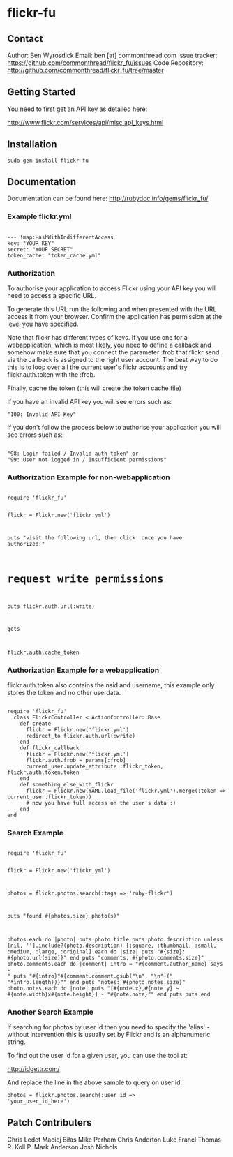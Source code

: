 # flickr-fu

## Contact

  Author: Ben Wyrosdick
  Email: ben [at] commonthread.com
  Issue tracker: https://github.com/commonthread/flickr_fu/issues
  Code Repository: http://github.com/commonthread/flickr_fu/tree/master

## Getting Started

  You need to first get an API key as detailed here:

  http://www.flickr.com/services/api/misc.api_keys.html
  
## Installation

  <code>sudo gem install flickr-fu</code>

## Documentation

  Documentation can be found here:
  http://rubydoc.info/gems/flickr_fu/

### Example flickr.yml
<code>
--- !map:HashWithIndifferentAccess
key: "YOUR KEY"
secret: "YOUR SECRET"
token_cache: "token_cache.yml"
</code>

### Authorization

To authorise your application to access Flickr using your API key you will need to access a specific URL.
  
To generate this URL run the following and when presented with the URL access it from your browser. Confirm the application has permission at the level you have specified.
  
Note that flickr has different types of keys. If you use one for a webapplication, which is most likely, you need to define a callback and somehow make sure that you connect the parameter :frob that flickr send via the callback is assigned  to the right user account. The best way to do this is to loop over all the current user's flickr accounts and try flickr.auth.token with the :frob.
  
Finally, cache the token (this will create the token cache file)
  
If you have an invalid API key you will see errors such as:
  
<code>"100: Invalid API Key"</code>
  
If you don't follow the process below to authorise your application you will see errors such as:
  
<code>
"98: Login failed / Invalid auth token" or 
"99: User not logged in / Insufficient permissions"
</code>
  
### Authorization Example for non-webapplication

<code>
require 'flickr_fu'
 
flickr = Flickr.new('flickr.yml')
  
puts "visit the following url, then click <enter> once you have authorized:"

 # request write permissions
puts flickr.auth.url(:write)
  
gets
  
flickr.auth.cache_token
</code>

### Authorization Example for a webapplication

flickr.auth.token also contains the nsid and username, this example only stores the token and no other userdata.

<code>
require 'flickr_fu'
  class FlickrController < ActionController::Base
    def create
      flickr = Flickr.new('flickr.yml')
      redirect_to flickr.auth.url(:write)
    end
    def flickr_callback
      flickr = Flickr.new('flickr.yml')
      flickr.auth.frob = params[:frob]
      current_user.update_attribute :flickr_token, flickr.auth.token.token
    end
    def something_else_with_flickr
      flickr = Flickr.new(YAML.load_file('flickr.yml').merge(:token => current_user.flickr_token))
      # now you have full access on the user's data :)
    end
end
</code>

### Search Example

<code>
require 'flickr_fu'

flickr = Flickr.new('flickr.yml')

photos = flickr.photos.search(:tags => 'ruby-flickr')

puts "found #{photos.size} photo(s)"

photos.each do |photo|
    puts photo.title
    puts photo.description unless [nil, ''].include?(photo.description)
    [:square, :thumbnail, :small, :medium, :large, :original].each do |size|
      puts "#{size}: #{photo.url(size)}"
    end
    puts "comments: #{photo.comments.size}"
    photo.comments.each do |comment|
      intro = "#{comment.author_name} says - "
      puts "#{intro}\"#{comment.comment.gsub("\n", "\n"+(" "*intro.length))}\""
    end
    puts "notes: #{photo.notes.size}"
    photo.notes.each do |note|
      puts "[#{note.x},#{note.y} ~ #{note.width}x#{note.height}] - \"#{note.note}\""
    end
    puts
    puts
  end
</code>
  
### Another Search Example

If searching for photos by user id then you need to specify the 'alias' - without intervention this is usually set by Flickr and is an alphanumeric string. 
  
To find out the user id for a given user, you can use the tool at:

http://idgettr.com/

And replace the line in the above sample to query on user id:
  
<code>photos = flickr.photos.search(:user_id => 'your_user_id_here')</code>

## Patch Contributers

  Chris Ledet
  Maciej Biłas
  Mike Perham
  Chris Anderton
  Luke Francl
  Thomas R. Koll
  P. Mark Anderson
  Josh Nichols
